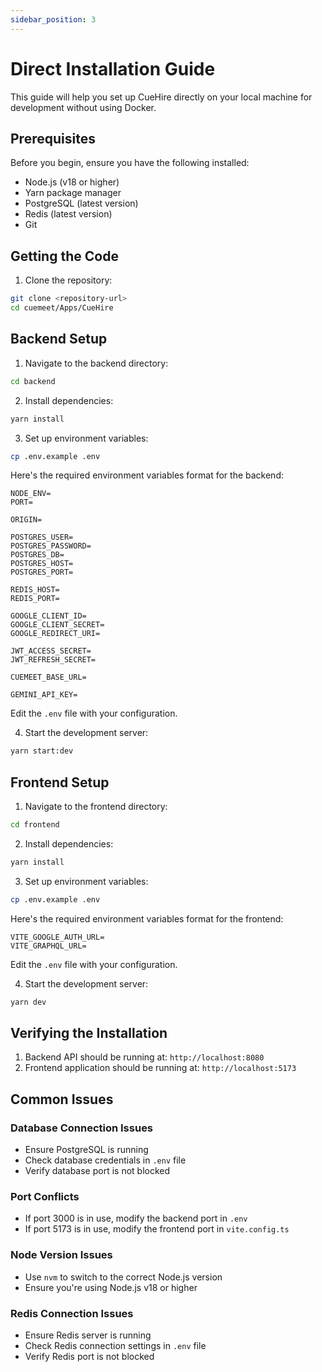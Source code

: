 ```yaml
---
sidebar_position: 3
---
```


# Direct Installation Guide

This guide will help you set up CueHire directly on your local machine for development without using Docker.

## Prerequisites

Before you begin, ensure you have the following installed:
- Node.js (v18 or higher)
- Yarn package manager
- PostgreSQL (latest version)
- Redis (latest version)
- Git

## Getting the Code

1. Clone the repository:
```bash
git clone <repository-url>
cd cuemeet/Apps/CueHire
```

## Backend Setup

1. Navigate to the backend directory:
```bash
cd backend
```

2. Install dependencies:
```bash
yarn install
```

3. Set up environment variables:
```bash
cp .env.example .env
```

Here's the required environment variables format for the backend:
```env
NODE_ENV=
PORT=

ORIGIN=

POSTGRES_USER=
POSTGRES_PASSWORD=
POSTGRES_DB=
POSTGRES_HOST=
POSTGRES_PORT=

REDIS_HOST=
REDIS_PORT=

GOOGLE_CLIENT_ID=
GOOGLE_CLIENT_SECRET=
GOOGLE_REDIRECT_URI=

JWT_ACCESS_SECRET=
JWT_REFRESH_SECRET=

CUEMEET_BASE_URL=

GEMINI_API_KEY=
```

Edit the `.env` file with your configuration.

4. Start the development server:
```bash
yarn start:dev
```

## Frontend Setup

1. Navigate to the frontend directory:
```bash
cd frontend
```

2. Install dependencies:
```bash
yarn install
```

3. Set up environment variables:
```bash
cp .env.example .env
```

Here's the required environment variables format for the frontend:
```env
VITE_GOOGLE_AUTH_URL=
VITE_GRAPHQL_URL=
```

Edit the `.env` file with your configuration.

4. Start the development server:
```bash
yarn dev
```

## Verifying the Installation

1. Backend API should be running at: `http://localhost:8080`
2. Frontend application should be running at: `http://localhost:5173`

## Common Issues

### Database Connection Issues
- Ensure PostgreSQL is running
- Check database credentials in `.env` file
- Verify database port is not blocked

### Port Conflicts
- If port 3000 is in use, modify the backend port in `.env`
- If port 5173 is in use, modify the frontend port in `vite.config.ts`

### Node Version Issues
- Use `nvm` to switch to the correct Node.js version
- Ensure you're using Node.js v18 or higher

### Redis Connection Issues
- Ensure Redis server is running
- Check Redis connection settings in `.env` file
- Verify Redis port is not blocked 